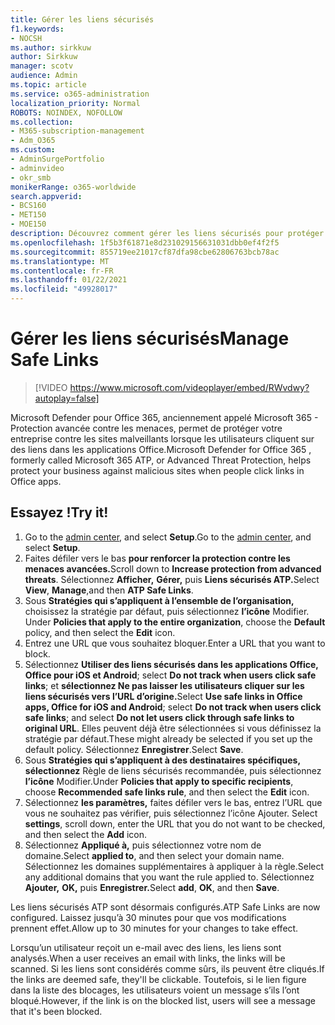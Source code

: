 ```yaml
---
title: Gérer les liens sécurisés
f1.keywords:
- NOCSH
ms.author: sirkkuw
author: Sirkkuw
manager: scotv
audience: Admin
ms.topic: article
ms.service: o365-administration
localization_priority: Normal
ROBOTS: NOINDEX, NOFOLLOW
ms.collection:
- M365-subscription-management
- Adm_O365
ms.custom:
- AdminSurgePortfolio
- adminvideo
- okr_smb
monikerRange: o365-worldwide
search.appverid:
- BCS160
- MET150
- MOE150
description: Découvrez comment gérer les liens sécurisés pour protéger votre entreprise contre les sites malveillants.
ms.openlocfilehash: 1f5b3f61871e8d231029156631031dbb0ef4f2f5
ms.sourcegitcommit: 855719ee21017cf87dfa98cbe62806763bcb78ac
ms.translationtype: MT
ms.contentlocale: fr-FR
ms.lasthandoff: 01/22/2021
ms.locfileid: "49928017"
---
```

# <a name="manage-safe-links"></a><span data-ttu-id="e2dc1-103">Gérer les liens sécurisés</span><span class="sxs-lookup"><span data-stu-id="e2dc1-103">Manage Safe Links</span></span>

> [!VIDEO https://www.microsoft.com/videoplayer/embed/RWvdwy?autoplay=false]

<span data-ttu-id="e2dc1-104">Microsoft Defender pour Office 365, anciennement appelé Microsoft 365 - Protection avancée contre les menaces, permet de protéger votre entreprise contre les sites malveillants lorsque les utilisateurs cliquent sur des liens dans les applications Office.</span><span class="sxs-lookup"><span data-stu-id="e2dc1-104">Microsoft Defender for Office 365 , formerly called Microsoft 365 ATP, or Advanced Threat Protection, helps protect your business against malicious sites when people click links in Office apps.</span></span>

## <a name="try-it"></a><span data-ttu-id="e2dc1-105">Essayez !</span><span class="sxs-lookup"><span data-stu-id="e2dc1-105">Try it!</span></span>

1. <span data-ttu-id="e2dc1-106">Go to the [admin center](https://admin.microsoft.com), and select **Setup**.</span><span class="sxs-lookup"><span data-stu-id="e2dc1-106">Go to the [admin center](https://admin.microsoft.com), and select **Setup**.</span></span>
1. <span data-ttu-id="e2dc1-107">Faites défiler vers le bas **pour renforcer la protection contre les menaces avancées.**</span><span class="sxs-lookup"><span data-stu-id="e2dc1-107">Scroll down to **Increase protection from advanced threats**.</span></span> <span data-ttu-id="e2dc1-108">Sélectionnez **Afficher,** **Gérer,** puis **Liens sécurisés ATP.**</span><span class="sxs-lookup"><span data-stu-id="e2dc1-108">Select **View**, **Manage**,and then **ATP Safe Links**.</span></span>
1. <span data-ttu-id="e2dc1-109">Sous **Stratégies qui s’appliquent à l’ensemble de l’organisation,** choisissez la stratégie par défaut, puis sélectionnez **l’icône** Modifier. </span><span class="sxs-lookup"><span data-stu-id="e2dc1-109">Under **Policies that apply to the entire organization**, choose the **Default** policy, and then select the **Edit** icon.</span></span>
1. <span data-ttu-id="e2dc1-110">Entrez une URL que vous souhaitez bloquer.</span><span class="sxs-lookup"><span data-stu-id="e2dc1-110">Enter a URL that you want to block.</span></span>
1. <span data-ttu-id="e2dc1-111">Sélectionnez **Utiliser des liens sécurisés dans les applications Office, Office pour iOS et Android**; select **Do not track when users click safe links**; et **sélectionnez Ne pas laisser les utilisateurs cliquer sur les liens sécurisés vers l’URL d’origine.**</span><span class="sxs-lookup"><span data-stu-id="e2dc1-111">Select **Use safe links in Office apps, Office for iOS and Android**; select **Do not track when users click safe links**; and select **Do not let users click through safe links to original URL**.</span></span> <span data-ttu-id="e2dc1-112">Elles peuvent déjà être sélectionnées si vous définissez la stratégie par défaut.</span><span class="sxs-lookup"><span data-stu-id="e2dc1-112">These might already be selected if you set up the default policy.</span></span> <span data-ttu-id="e2dc1-113">Sélectionnez **Enregistrer**.</span><span class="sxs-lookup"><span data-stu-id="e2dc1-113">Select **Save**.</span></span>
1. <span data-ttu-id="e2dc1-114">Sous **Stratégies qui s’appliquent à des destinataires spécifiques,** **sélectionnez** Règle de liens sécurisés recommandée, puis sélectionnez **l’icône** Modifier.</span><span class="sxs-lookup"><span data-stu-id="e2dc1-114">Under **Policies that apply to specific recipients**, choose **Recommended safe links rule**, and then select the **Edit** icon.</span></span>
1. <span data-ttu-id="e2dc1-115">Sélectionnez **les paramètres,** faites défiler vers le bas, entrez l’URL que vous ne souhaitez pas vérifier, puis sélectionnez l’icône Ajouter. </span><span class="sxs-lookup"><span data-stu-id="e2dc1-115">Select **settings**, scroll down, enter the URL that you do not want to be checked, and then select the **Add** icon.</span></span>
1. <span data-ttu-id="e2dc1-116">Sélectionnez **Appliqué à,** puis sélectionnez votre nom de domaine.</span><span class="sxs-lookup"><span data-stu-id="e2dc1-116">Select **applied to**, and then select your domain name.</span></span> <span data-ttu-id="e2dc1-117">Sélectionnez les domaines supplémentaires à appliquer à la règle.</span><span class="sxs-lookup"><span data-stu-id="e2dc1-117">Select any additional domains that you want the rule applied to.</span></span> <span data-ttu-id="e2dc1-118">Sélectionnez **Ajouter,** **OK,** puis **Enregistrer.**</span><span class="sxs-lookup"><span data-stu-id="e2dc1-118">Select **add**, **OK**, and then **Save**.</span></span>

<span data-ttu-id="e2dc1-119">Les liens sécurisés ATP sont désormais configurés.</span><span class="sxs-lookup"><span data-stu-id="e2dc1-119">ATP Safe Links are now configured.</span></span> <span data-ttu-id="e2dc1-120">Laissez jusqu’à 30 minutes pour que vos modifications prennent effet.</span><span class="sxs-lookup"><span data-stu-id="e2dc1-120">Allow up to 30 minutes for your changes to take effect.</span></span>

<span data-ttu-id="e2dc1-121">Lorsqu’un utilisateur reçoit un e-mail avec des liens, les liens sont analysés.</span><span class="sxs-lookup"><span data-stu-id="e2dc1-121">When a user receives an email with links, the links will be scanned.</span></span> <span data-ttu-id="e2dc1-122">Si les liens sont considérés comme sûrs, ils peuvent être cliqués.</span><span class="sxs-lookup"><span data-stu-id="e2dc1-122">If the links are deemed safe, they'll be clickable.</span></span> <span data-ttu-id="e2dc1-123">Toutefois, si le lien figure dans la liste des blocages, les utilisateurs voient un message s’ils l’ont bloqué.</span><span class="sxs-lookup"><span data-stu-id="e2dc1-123">However, if the link is on the blocked list, users will see a message that it's been blocked.</span></span>